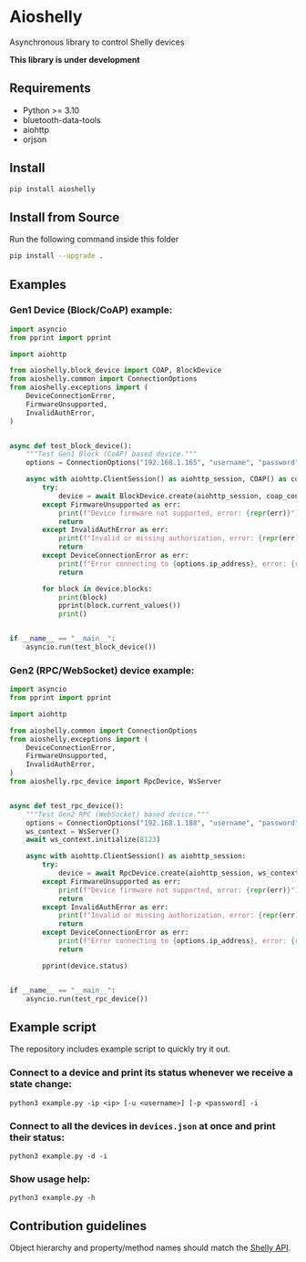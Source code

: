 # Aioshelly

Asynchronous library to control Shelly devices

**This library is under development**

## Requirements

- Python >= 3.10
- bluetooth-data-tools
- aiohttp
- orjson

## Install
```bash
pip install aioshelly
```

## Install from Source
Run the following command inside this folder
```bash
pip install --upgrade .
```

## Examples
### Gen1 Device (Block/CoAP) example:

```python
import asyncio
from pprint import pprint

import aiohttp

from aioshelly.block_device import COAP, BlockDevice
from aioshelly.common import ConnectionOptions
from aioshelly.exceptions import (
    DeviceConnectionError,
    FirmwareUnsupported,
    InvalidAuthError,
)


async def test_block_device():
    """Test Gen1 Block (CoAP) based device."""
    options = ConnectionOptions("192.168.1.165", "username", "password")

    async with aiohttp.ClientSession() as aiohttp_session, COAP() as coap_context:
        try:
            device = await BlockDevice.create(aiohttp_session, coap_context, options)
        except FirmwareUnsupported as err:
            print(f"Device firmware not supported, error: {repr(err)}")
            return
        except InvalidAuthError as err:
            print(f"Invalid or missing authorization, error: {repr(err)}")
            return
        except DeviceConnectionError as err:
            print(f"Error connecting to {options.ip_address}, error: {repr(err)}")
            return

        for block in device.blocks:
            print(block)
            pprint(block.current_values())
            print()


if __name__ == "__main__":
    asyncio.run(test_block_device())
```

### Gen2 (RPC/WebSocket) device example:

```python
import asyncio
from pprint import pprint

import aiohttp

from aioshelly.common import ConnectionOptions
from aioshelly.exceptions import (
    DeviceConnectionError,
    FirmwareUnsupported,
    InvalidAuthError,
)
from aioshelly.rpc_device import RpcDevice, WsServer


async def test_rpc_device():
    """Test Gen2 RPC (WebSocket) based device."""
    options = ConnectionOptions("192.168.1.188", "username", "password")
    ws_context = WsServer()
    await ws_context.initialize(8123)

    async with aiohttp.ClientSession() as aiohttp_session:
        try:
            device = await RpcDevice.create(aiohttp_session, ws_context, options)
        except FirmwareUnsupported as err:
            print(f"Device firmware not supported, error: {repr(err)}")
            return
        except InvalidAuthError as err:
            print(f"Invalid or missing authorization, error: {repr(err)}")
            return
        except DeviceConnectionError as err:
            print(f"Error connecting to {options.ip_address}, error: {repr(err)}")
            return

        pprint(device.status)


if __name__ == "__main__":
    asyncio.run(test_rpc_device())
```

## Example script

The repository includes example script to quickly try it out.

### Connect to a device and print its status whenever we receive a state change:

```
python3 example.py -ip <ip> [-u <username>] [-p <password] -i
```

### Connect to all the devices in `devices.json` at once and print their status:

```
python3 example.py -d -i
```
### Show usage help:
```
python3 example.py -h
```

## Contribution guidelines

Object hierarchy and property/method names should match the [Shelly API](https://shelly-api-docs.shelly.cloud/).
